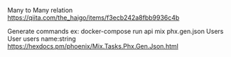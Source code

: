 Many to Many relation
https://qiita.com/the_haigo/items/f3ecb242a8fbb9936c4b

Generate commands
ex: docker-compose run api mix phx.gen.json Users User users name:string
https://hexdocs.pm/phoenix/Mix.Tasks.Phx.Gen.Json.html
